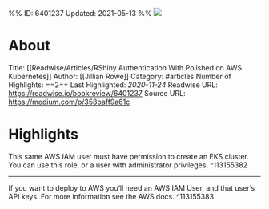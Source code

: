 %%
ID: 6401237
Updated: 2021-05-13
%%
![](https://readwise-assets.s3.amazonaws.com/static/images/article2.74d541386bbf.png)

# About
Title: [[Readwise/Articles/RShiny Authentication With Polished on AWS Kubernetes]]
Author: [[Jillian Rowe]]
Category: #articles
Number of Highlights: ==2==
Last Highlighted: *2020-11-24*
Readwise URL: https://readwise.io/bookreview/6401237
Source URL: https://medium.com/p/358baff9a61c


# Highlights 
This same AWS IAM user must have permission to create an EKS cluster. You can use this role, or a user with administrator privileges.  ^113155382

---

If you want to deploy to AWS you’ll need an AWS IAM User, and that user’s API keys. For more information see the AWS docs.  ^113155383

